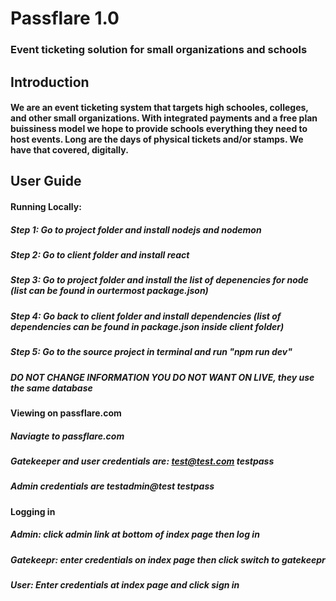 # Passflare 1.0
### Event ticketing solution for small organizations and schools
## Introduction
#### We are an event ticketing system that targets high schooles, colleges, and other small organizations. With integrated payments and a free plan buissiness model we hope to provide schools everything they need to host events. Long are the days of physical tickets and/or stamps. We have that covered, digitally.
## User Guide
#### Running Locally:
##### Step 1: Go to project folder and install nodejs and nodemon
##### Step 2: Go to client folder and install react
##### Step 3: Go to project folder and install the list of depenencies for node (list can be found in ourtermost package.json)
##### Step 4: Go back to client folder and install dependencies (list of dependencies can be found in package.json inside client folder)
##### Step 5: Go to the source project in terminal and run "npm run dev"
##### DO NOT CHANGE INFORMATION YOU DO NOT WANT ON LIVE, they use the same database
#### Viewing on passflare.com
##### Naviagte to passflare.com
##### Gatekeeper and user credentials are: test@test.com testpass
##### Admin credentials are testadmin@test testpass
#### Logging in
##### Admin: click admin link at bottom of index page then log in
##### Gatekeepr: enter credentials on index page then click switch to gatekeepr
##### User: Enter credentials at index page and click sign in